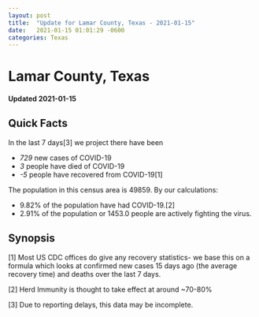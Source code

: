 ```yaml
---
layout: post
title:  "Update for Lamar County, Texas - 2021-01-15"
date:   2021-01-15 01:01:29 -0600
categories: Texas
---
```


# Lamar County, Texas
#### Updated 2021-01-15

## Quick Facts

In the last 7 days[3] we project there have been
- *729* new cases of COVID-19
- *3* people have died of COVID-19
- *-5* people have recovered from COVID-19[1]

The population in this census area is 49859. By our calculations:
- 9.82% of the population have had COVID-19.[2]
- 2.91% of the population or 1453.0 people are actively fighting the virus.

## Synopsis




[1] Most US CDC offices do give any recovery statistics- we base this on a formula which looks at confirmed new cases
15 days ago (the average recovery time) and deaths over the last 7 days.

[2] Herd Immunity is thought to take effect at around ~70-80%

[3] Due to reporting delays, this data may be incomplete.
 
    